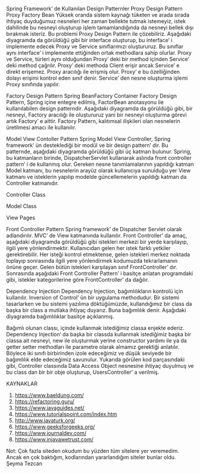 
Spring Framework’ de Kullanılan Design Patternler 
Proxy Design Pattern 
Proxy Factory Bean
Yüksek oranda sistem kaynağı tüketen ve arada sırada ihtiyaç duyduğumuz nesneleri her zaman bellekte tutmak istemeyiz, istek dahilinde bu nesneyi oluşturup işlem tamamlandığında da nesneyi bellek dışı bırakmak isteriz. Bu problemi Proxy Design Pattern ile çözebiliriz. Aşağıdaki diyagramda da görüldüğü gibi bir interface oluşturup, bu interface’ i implemente edecek Proxy ve Service sınıflarımızı oluştururuz. Bu sınıflar aynı interface’ i implemente ettiğinden ortak methodlara sahip olurlar. Proxy ve Service, türleri aynı olduğundan Proxy’ deki bir method içinden Service’ deki method çağrılır. Proxy’ deki methoda Client erişir ancak Service’ e direkt erişemez. Proxy aracılığı ile erişmiş olur. Proxy’ e bu özelliğinden dolayı erişimi kontrol eden sınıf denir. Service’ den nesne oluşturma işlemi Proxy sınıfında yapılır. 










 
 
 
 

Factory Design Pattern
Spring BeanFactory Container
Factory Design Pattern, Spring içine entegre edilmiş, FactorBean anotasyonu ile kullanılabilen design patterndir. Aşağıdaki diyagramda da görüldüğü gibi, bir nesneyi, Factory aracılığı ile oluştururuz yani bir nesneyi oluşturma görevi artık Factory’ e aittir. Factory Pattern, kalıtımsal ilişkileri olan nesnelerin üretilmesi amacı ile kullanılır.
 
 
 
 

Model View Contoller Pattern
Spring Model View Controller, Spring framework’ ün desteklediği bir modül ve bir design pattern’ dir. Bu patternde, aşağıdaki diyagramda görüldüğü gibi üç katman bulunur. Spring, bu katmanların birinde, DispatcherServlet kullanarak aslında front controller pattern’ i de kullanmış olur. Gereken nesne tanımlamalarının yapıldığı katman Model katmanı, bu nesnelerin arayüz olarak kullanıcıya sunulduğu yer  View katmanı ve isteklerin yapılıp modelde güncellemelerin yapıldığı katman da Controller katmanıdır. 



 





Controller Class
 


Model Class
 





View Pages
 


Front Controller Pattern
Spring framework’ de Dispatcher Servlet olarak adlandırılır. MVC’ de View katmanında kullanılır. Front Controller’ da amaç, aşağıdaki diyagramda görüldüğü gibi istekleri merkezi bir yerde karşılayıp, ilgili yere yönlendirmektir. Kullanıcıdan gelen her istek farklı yetkiler gerektirebilir. Her isteği kontrol etmektense, gelen istekleri merkez noktada toplayıp sonrasında ilgili yere yönlendirmek kodumuzda tekrarlamanın önüne geçer. Gelen bütün istekleri karşılayan sınıf FrontController’ dır. Sonrasında aşağıdaki Front Controller Pattern’ i basitçe anlatan programdaki gibi, istekler kategorilerine göre FrontController’ da dağılır. 

 
 
 
 
 








Dependency Injection 
Dependency Injection, bağımlılıkların kontrolü için kullanılır. Inversion of Control’ ün bir uygulama methodudur. Bir sistemi tasarlarken ve bu sistemi yazılıma döktüğümüzde, kullandığımız bir class da başka bir class a mutlaka ihtiyaç duyarız. Buna bağımlılık denir. Aşağıdaki diyagramda bağımlılıklar basitçe açıklanmış. 

 



 
Bağımlı olunan classı, içinde kullanmak istediğimiz classa enjekte ederiz.
Dependency Injection’ da başka bir classda kullanmak istediğimiz başka bir classa ait nesneyi, new ile oluşturmak yerine constructor yardımı ile ya da getter setter methodları ile parametre olarak almamız gerektiği anlatılır. Böylece iki sınıfı birbirinden izole edeceğimiz ve düşük seviyede bir bağımlılık elde edeceğimiz savunulur.
Yukarıda görülen kod parçasındaki gibi, Controller classında  Data Access Object nesnesine ihtiyaç duyulmuş ve bu class dan bir bir obje oluşturup, UsersController’ a verilmiş. 

KAYNAKLAR

1)	https://www.baeldung.com/
2)	https://refactoring.guru/
3)	https://www.javaguides.net/
4)	https://www.tutorialspoint.com/index.htm
5)	http://www.javaturk.org/
6)	https://www.geeksforgeeks.org/
7)	https://www.journaldev.com/
8)	https://www.injavawetrust.com/

Not: Çok fazla siteden okudum bu yüzden tüm sitelere yer veremedim. Ancak en çok baktığım, kodlarından yararlandığım siteler bunlar oldu.  
Şeyma Tezcan
